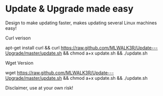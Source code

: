 Update & Upgrade made easy
===================
 

Design to make updating faster, makes updating several Linux machines easy!


Curl verison

apt-get install curl && curl https://raw.github.com/MLWALK3R/Update---Upgrade/master/update.sh && chmod a+x update.sh && ./update.sh


Wget Version

wget https://raw.github.com/MLWALK3R/Update---Upgrade/master/update.sh && chmod a+x update.sh && ./update.sh



Disclaimer, use at your own risk!
